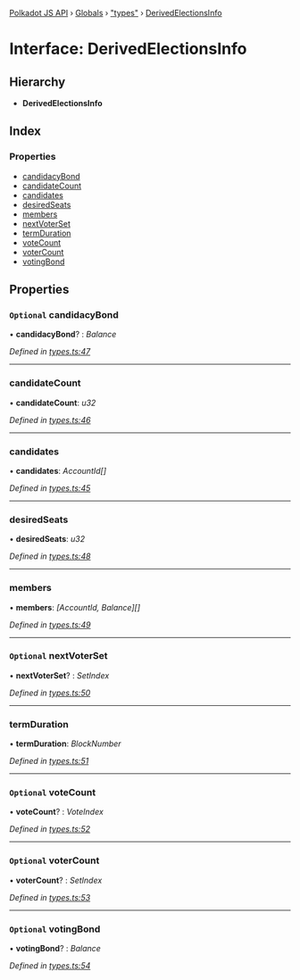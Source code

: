 [Polkadot JS API](../README.md) › [Globals](../globals.md) › ["types"](../modules/_types_.md) › [DerivedElectionsInfo](_types_.derivedelectionsinfo.md)

# Interface: DerivedElectionsInfo

## Hierarchy

* **DerivedElectionsInfo**

## Index

### Properties

* [candidacyBond](_types_.derivedelectionsinfo.md#optional-candidacybond)
* [candidateCount](_types_.derivedelectionsinfo.md#candidatecount)
* [candidates](_types_.derivedelectionsinfo.md#candidates)
* [desiredSeats](_types_.derivedelectionsinfo.md#desiredseats)
* [members](_types_.derivedelectionsinfo.md#members)
* [nextVoterSet](_types_.derivedelectionsinfo.md#optional-nextvoterset)
* [termDuration](_types_.derivedelectionsinfo.md#termduration)
* [voteCount](_types_.derivedelectionsinfo.md#optional-votecount)
* [voterCount](_types_.derivedelectionsinfo.md#optional-votercount)
* [votingBond](_types_.derivedelectionsinfo.md#optional-votingbond)

## Properties

### `Optional` candidacyBond

• **candidacyBond**? : *Balance*

*Defined in [types.ts:47](https://github.com/polkadot-js/api/blob/2371d6a29c/packages/api-derive/src/types.ts#L47)*

___

###  candidateCount

• **candidateCount**: *u32*

*Defined in [types.ts:46](https://github.com/polkadot-js/api/blob/2371d6a29c/packages/api-derive/src/types.ts#L46)*

___

###  candidates

• **candidates**: *AccountId[]*

*Defined in [types.ts:45](https://github.com/polkadot-js/api/blob/2371d6a29c/packages/api-derive/src/types.ts#L45)*

___

###  desiredSeats

• **desiredSeats**: *u32*

*Defined in [types.ts:48](https://github.com/polkadot-js/api/blob/2371d6a29c/packages/api-derive/src/types.ts#L48)*

___

###  members

• **members**: *[AccountId, Balance][]*

*Defined in [types.ts:49](https://github.com/polkadot-js/api/blob/2371d6a29c/packages/api-derive/src/types.ts#L49)*

___

### `Optional` nextVoterSet

• **nextVoterSet**? : *SetIndex*

*Defined in [types.ts:50](https://github.com/polkadot-js/api/blob/2371d6a29c/packages/api-derive/src/types.ts#L50)*

___

###  termDuration

• **termDuration**: *BlockNumber*

*Defined in [types.ts:51](https://github.com/polkadot-js/api/blob/2371d6a29c/packages/api-derive/src/types.ts#L51)*

___

### `Optional` voteCount

• **voteCount**? : *VoteIndex*

*Defined in [types.ts:52](https://github.com/polkadot-js/api/blob/2371d6a29c/packages/api-derive/src/types.ts#L52)*

___

### `Optional` voterCount

• **voterCount**? : *SetIndex*

*Defined in [types.ts:53](https://github.com/polkadot-js/api/blob/2371d6a29c/packages/api-derive/src/types.ts#L53)*

___

### `Optional` votingBond

• **votingBond**? : *Balance*

*Defined in [types.ts:54](https://github.com/polkadot-js/api/blob/2371d6a29c/packages/api-derive/src/types.ts#L54)*
